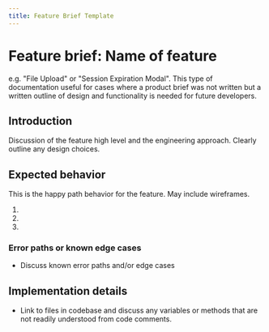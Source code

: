 ```yaml
---
title: Feature Brief Template
---
```


# Feature brief: Name of feature
e.g. "File Upload" or "Session Expiration Modal". This type of documentation useful for cases where a product brief was not written but a written outline of design and functionality is needed for future developers.

## Introduction

Discussion of the feature high level and the engineering approach. Clearly outline any design choices.

## Expected behavior
This is the happy path behavior for the feature. May include wireframes.

1.
2.
3.

### Error paths or known edge cases
-  Discuss known error paths and/or edge cases

## Implementation details
- Link to files in codebase and discuss any variables or methods that are not readily understood from code comments.